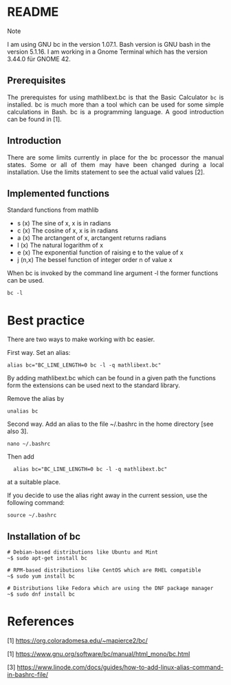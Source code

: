 # README

> [!NOTE]
> I am using GNU bc in the version 1.07.1. Bash version is GNU bash in the version 5.1.16. I am working in a Gnome Terminal which has the version 3.44.0 für GNOME 42.

## Prerequisites

<p align="justify">The prerequistes for using mathlibext.bc is that the Basic Calculator <code>bc</code> is installed. bc is much more than a tool which can be used for some simple calculations in Bash. bc is a programming language. A good introduction can be found in [1].</p>

## Introduction

<p align="justify">There are some limits currently in place for the bc processor the manual states. Some or all of them may have been changed during a local installation. Use the limits statement to see the actual valid values [2].</p>

## Implemented functions

Standard functions from mathlib

* s (x) The sine of x, x is in radians
* c (x) The cosine of x, x is in radians
* a (x) The arctangent of x, arctangent returns radians
* l (x) The natural logarithm of x
* e (x) The exponential function of raising e to the value of x
* j (n,x) The bessel function of integer order n of value x

When bc is invoked by the command line argument -l the former functions can be used.

    bc -l

# Best practice

<p align="justify">There are two ways to make working with bc easier.</p>

First way. Set an alias:

    alias bc="BC_LINE_LENGTH=0 bc -l -q mathlibext.bc"

By adding mathlibext.bc which can be found in a given path the functions form the extensions can be used next to the standard library.   

Remove the alias by

    unalias bc

Second way. Add an alias to the file ~/.bashrc in the home directory [see also 3].

    nano ~/.bashrc

Then add

      alias bc="BC_LINE_LENGTH=0 bc -l -q mathlibext.bc"
      
at a suitable place.
  
If you decide to use the alias right away in the current session, use the following command:

    source ~/.bashrc

## Installation of bc

    # Debian-based distributions like Ubuntu and Mint
    ~$ sudo apt-get install bc

    # RPM-based distributions like CentOS which are RHEL compatible
    ~$ sudo yum install bc

    # Distributions like Fedora which are using the DNF package manager
    ~$ sudo dnf install bc
    
# References

[1] https://org.coloradomesa.edu/~mapierce2/bc/

[1] https://www.gnu.org/software/bc/manual/html_mono/bc.html

[3] https://www.linode.com/docs/guides/how-to-add-linux-alias-command-in-bashrc-file/
